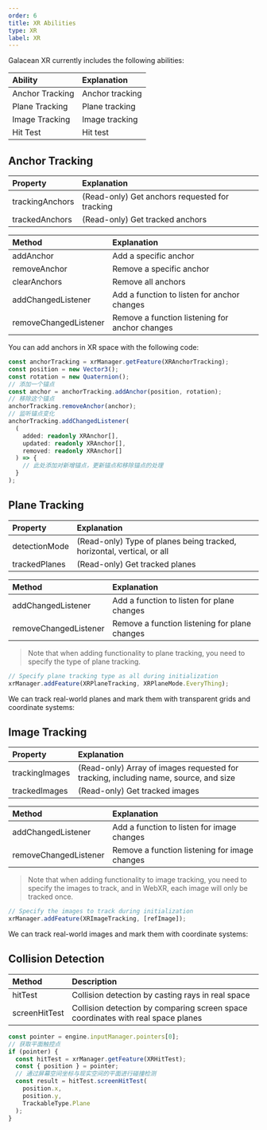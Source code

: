 ```yaml
---
order: 6
title: XR Abilities
type: XR
label: XR
---
```


Galacean XR currently includes the following abilities:

| Ability          | Explanation |
| :-------------- | :------- |
| Anchor Tracking | Anchor tracking |
| Plane Tracking  | Plane tracking |
| Image Tracking  | Image tracking |
| Hit Test        | Hit test |

## Anchor Tracking

| Property         | Explanation                 |
| :-------------- | :------------------------- |
| trackingAnchors | (Read-only) Get anchors requested for tracking |
| trackedAnchors  | (Read-only) Get tracked anchors |

| Method               | Explanation             |
| :-------------------- | :--------------------- |
| addAnchor             | Add a specific anchor   |
| removeAnchor          | Remove a specific anchor |
| clearAnchors          | Remove all anchors      |
| addChangedListener    | Add a function to listen for anchor changes |
| removeChangedListener | Remove a function listening for anchor changes |

You can add anchors in XR space with the following code:

```typescript
const anchorTracking = xrManager.getFeature(XRAnchorTracking);
const position = new Vector3();
const rotation = new Quaternion();
// 添加一个锚点
const anchor = anchorTracking.addAnchor(position, rotation);
// 移除这个锚点
anchorTracking.removeAnchor(anchor);
// 监听锚点变化
anchorTracking.addChangedListener(
  (
    added: readonly XRAnchor[],
    updated: readonly XRAnchor[],
    removed: readonly XRAnchor[]
  ) => {
    // 此处添加对新增锚点，更新锚点和移除锚点的处理
  }
);
```

## Plane Tracking

| Property       | Explanation                                     |
| :------------ | :----------------------------------------- |
| detectionMode | (Read-only) Type of planes being tracked, horizontal, vertical, or all |
| trackedPlanes | (Read-only) Get tracked planes                 |

| Method               | Explanation             |
| :-------------------- | :--------------------- |
| addChangedListener    | Add a function to listen for plane changes |
| removeChangedListener | Remove a function listening for plane changes |

> Note that when adding functionality to plane tracking, you need to specify the type of plane tracking.

```typescript
// Specify plane tracking type as all during initialization
xrManager.addFeature(XRPlaneTracking, XRPlaneMode.EveryThing);
```

We can track real-world planes and mark them with transparent grids and coordinate systems:

<playground src="xr-ar-planeTracking.ts"></playground>

## Image Tracking

| Property        | Explanation                                           |
| :------------- | :----------------------------------------------- |
| trackingImages | (Read-only) Array of images requested for tracking, including name, source, and size |
| trackedImages  | (Read-only) Get tracked images                      |

| Method               | Explanation             |
| :-------------------- | :--------------------- |
| addChangedListener    | Add a function to listen for image changes |
| removeChangedListener | Remove a function listening for image changes |

> Note that when adding functionality to image tracking, you need to specify the images to track, and in WebXR, each image will only be tracked once.

```typescript
// Specify the images to track during initialization
xrManager.addFeature(XRImageTracking, [refImage]);
```

We can track real-world images and mark them with coordinate systems:

<playground src="xr-ar-planeTracking.ts"></playground>

## Collision Detection

| Method        | Description                                   |
| :------------ | :-------------------------------------------- |
| hitTest       | Collision detection by casting rays in real space |
| screenHitTest | Collision detection by comparing screen space coordinates with real space planes |

```typescript
const pointer = engine.inputManager.pointers[0];
// 获取平面触控点
if (pointer) {
  const hitTest = xrManager.getFeature(XRHitTest);
  const { position } = pointer;
  // 通过屏幕空间坐标与现实空间的平面进行碰撞检测
  const result = hitTest.screenHitTest(
    position.x,
    position.y,
    TrackableType.Plane
  );
}
```
